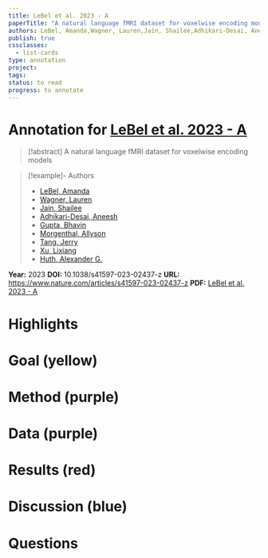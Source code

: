 ```yaml
---
title: LeBel et al. 2023 - A
paperTitle: "A natural language fMRI dataset for voxelwise encoding models"
authors: LeBel, Amanda,Wagner, Lauren,Jain, Shailee,Adhikari-Desai, Aneesh,Gupta, Bhavin,Morgenthal, Allyson,Tang, Jerry,Xu, Lixiang,Huth, Alexander G.
publish: true
cssclasses:
  - list-cards
type: annotation
project:
tags:
status: to read
progress: to annotate
---
```

# Annotation for [LeBel et al. 2023 - A](Papers/References/LeBel%20et%20al.%202023%20-%20A)

> [!abstract] A natural language fMRI dataset for voxelwise encoding models

> [!example]- Authors
> - [LeBel, Amanda](LeBel%2C%20Amanda)
> - [Wagner, Lauren](Wagner%2C%20Lauren)
> - [Jain, Shailee](Jain%2C%20Shailee)
> - [Adhikari-Desai, Aneesh](Adhikari-Desai%2C%20Aneesh)
> - [Gupta, Bhavin](Gupta%2C%20Bhavin)
> - [Morgenthal, Allyson](Morgenthal%2C%20Allyson)
> - [Tang, Jerry](Tang%2C%20Jerry)
> - [Xu, Lixiang](Xu%2C%20Lixiang)
> - [Huth, Alexander G.](Huth%2C%20Alexander%20G.)

**Year:** 2023
**DOI:** 10.1038/s41597-023-02437-z
**URL:** https://www.nature.com/articles/s41597-023-02437-z
**PDF:** [LeBel et al. 2023 - A](Papers/PDFs/LeBel%20et%20al.%202023%20-%20A%20natural%20language%20fMRI%20dataset%20for%20voxelwise%20encoding%20models.pdf)

# Highlights


# Goal (yellow)


# Method (purple)


# Data (purple)


# Results (red)


# Discussion (blue)


# Questions

